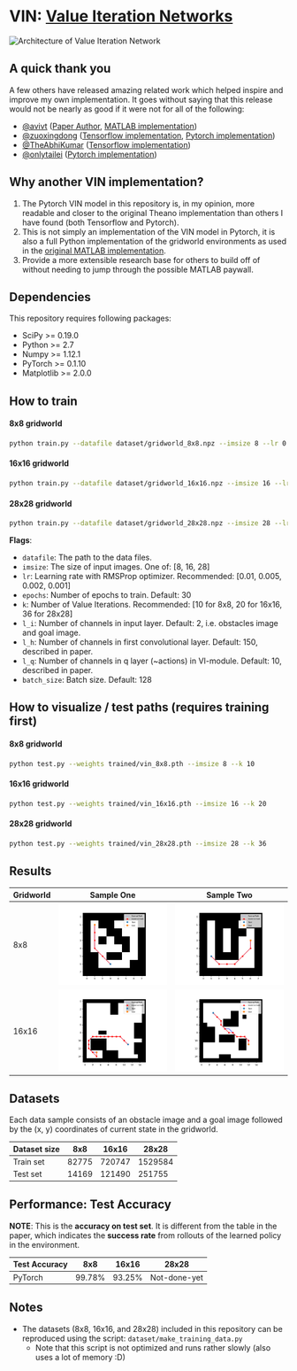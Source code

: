 # VIN: [Value Iteration Networks](https://arxiv.org/abs/1602.02867)

![Architecture of Value Iteration Network](https://ai2-s2-public.s3.amazonaws.com/figures/2016-11-08/024f01f390ba94cbee81e82e979a65151d20a6fd/3-Figure2-1.png)

## A quick thank you
A few others have released amazing related work which helped inspire and improve my own implementation. It goes without saying that this release would not be nearly as good if it were not for all of the following:
* [@avivt](https://github.com/avivt) ([Paper Author](https://arxiv.org/abs/1602.02867), [MATLAB implementation](https://github.com/avivt/VIN))
* [@zuoxingdong](https://github.com/zuoxingdong) ([Tensorflow implementation](https://github.com/zuoxingdong/VIN_TensorFlow), [Pytorch implementation](https://github.com/zuoxingdong/VIN_PyTorch_Visdom))
* [@TheAbhiKumar](https://github.com/TheAbhiKumar) ([Tensorflow implementation](https://github.com/TheAbhiKumar/tensorflow-value-iteration-networks))
* [@onlytailei](https://github.com/onlytailei) ([Pytorch implementation](https://github.com/onlytailei/Value-Iteration-Networks-PyTorch))

## Why another VIN implementation? 
1. The Pytorch VIN model in this repository is, in my opinion, more readable and closer to the original Theano implementation than others I have found (both Tensorflow and Pytorch). 
2. This is not simply an implementation of the VIN model in Pytorch, it is also a full Python implementation of the gridworld environments as used in the [original MATLAB implementation](https://github.com/avivt/VIN).
3. Provide a more extensible research base for others to build off of without needing to jump through the possible MATLAB paywall.

## Dependencies
This repository requires following packages:
- SciPy >= 0.19.0
- Python >= 2.7
- Numpy >= 1.12.1
- PyTorch >= 0.1.10
- Matplotlib >= 2.0.0

## How to train
#### 8x8 gridworld
```bash
python train.py --datafile dataset/gridworld_8x8.npz --imsize 8 --lr 0.005 --epochs 30 --k 10 --batch_size 128
```
#### 16x16 gridworld
```bash
python train.py --datafile dataset/gridworld_16x16.npz --imsize 16 --lr 0.002 --epochs 30 --k 20 --batch_size 128
```
#### 28x28 gridworld
```bash
python train.py --datafile dataset/gridworld_28x28.npz --imsize 28 --lr 0.002 --epochs 30 --k 36 --batch_size 128
```
**Flags**: 
- `datafile`: The path to the data files.
- `imsize`: The size of input images. One of: [8, 16, 28]
- `lr`: Learning rate with RMSProp optimizer. Recommended: [0.01, 0.005, 0.002, 0.001]
- `epochs`: Number of epochs to train. Default: 30
- `k`: Number of Value Iterations. Recommended: [10 for 8x8, 20 for 16x16, 36 for 28x28]
- `l_i`: Number of channels in input layer. Default: 2, i.e. obstacles image and goal image.
- `l_h`: Number of channels in first convolutional layer. Default: 150, described in paper.
- `l_q`: Number of channels in q layer (~actions) in VI-module. Default: 10, described in paper.
- `batch_size`: Batch size. Default: 128

## How to visualize / test paths (requires training first)
#### 8x8 gridworld
```bash
python test.py --weights trained/vin_8x8.pth --imsize 8 --k 10
```
#### 16x16 gridworld
```bash
python test.py --weights trained/vin_16x16.pth --imsize 16 --k 20
```
#### 28x28 gridworld
```bash
python test.py --weights trained/vin_28x28.pth --imsize 28 --k 36
```

## Results
Gridworld | Sample One | Sample Two
-- | --- | ---
8x8 | <img src="results/8x8_2.png" width="450"> | <img src="results/8x8_3.png" width="450">
16x16 | <img src="results/16x16_1.png" width="450"> | <img src="results/16x16_2.png" width="450">

## Datasets
Each data sample consists of an obstacle image and a goal image followed by the (x, y) coordinates of current state in the gridworld. 

Dataset size | 8x8 | 16x16 | 28x28
-- | -- | -- | --
Train set | 82775 | 720747 | 1529584
Test set | 14169 | 121490 | 251755

## Performance: Test Accuracy

**NOTE**: This is the **accuracy on test set**. It is different from the table in the paper, which indicates the **success rate** from rollouts of the learned policy in the environment. 

Test Accuracy | 8x8 | 16x16 | 28x28
-- | -- | -- | --
PyTorch | 99.78% | 93.25% | Not-done-yet 

## Notes
* The datasets (8x8, 16x16, and 28x28) included in this repository can be reproduced using the script: ```dataset/make_training_data.py```
  * Note that this script is not optimized and runs rather slowly (also uses a lot of memory :D)
